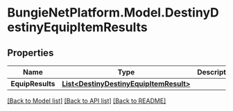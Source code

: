 # BungieNetPlatform.Model.DestinyDestinyEquipItemResults
## Properties

Name | Type | Description | Notes
------------ | ------------- | ------------- | -------------
**EquipResults** | [**List&lt;DestinyDestinyEquipItemResult&gt;**](DestinyDestinyEquipItemResult.md) |  | [optional] 

[[Back to Model list]](../README.md#documentation-for-models) [[Back to API list]](../README.md#documentation-for-api-endpoints) [[Back to README]](../README.md)


